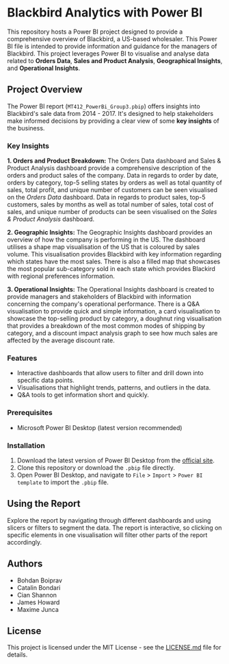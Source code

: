 # Blackbird Analytics with Power BI

This repository hosts a Power BI project designed to provide a comprehensive overview of Blackbird, a US-based wholesaler. This Power BI file is intended to provide information and guidance for the managers of Blackbird. This project leverages Power BI to visualise and analyse data related to **Orders Data**, **Sales and Product Analysis**, **Geographical Insights**, and **Operational Insights**.

## Project Overview

The Power BI report (`MT412_PowerBi_Group3.pbip`) offers insights into Blackbird's sale data from 2014 - 2017. It's designed to help stakeholders make informed decisions by providing a clear view of some **key insights** of the business.

### Key Insights

**1. Orders and Product Breakdown:** The Orders Data dashboard and Sales & Product Analysis dashboard provide a comprehensive description of the orders and product sales of the company. Data in regards to order by date, orders by category, top-5 selling states by orders as well as total quantity of sales, total profit, and unique number of customers can be seen visualised on the *Orders Data* dashboard. Data in regards to product sales, top-5 customers, sales by months as well as total number of sales, total cost of sales, and unique number of products can be seen visualised on the *Sales & Product Analysis* dashboard.

**2. Geographic Insights:** The Geographic Insights dashboard provides an overview of how the company is performing in the US. The dashboard utilises a shape map visualisation of the US that is coloured by sales volume. This visualisation provides Blackbird with key information regarding which states have the most sales. There is also a filled map that showcases the most popular sub-category sold in each state which provides Blackird with regional preferences information.

**3. Operational Insights:** The Operational Insights dashboard is created to provide managers and stakeholders of Blackbird with information concerning the company's operational performance. There is a Q&A visualisation to provide quick and simple information, a card visualisation to showcase the top-selling product by category, a doughnut ring visualisation that provides a breakdown of the most common modes of shipping by category, and a discount impact analysis graph to see how much sales are affected by the average discount rate.
### Features

- Interactive dashboards that allow users to filter and drill down into specific data points.
- Visualisations that highlight trends, patterns, and outliers in the data.
- Q&A tools to get information short and quickly.

### Prerequisites

- Microsoft Power BI Desktop (latest version recommended)

### Installation

1. Download the latest version of Power BI Desktop from the [official site](https://powerbi.microsoft.com/en-us/desktop/).
2. Clone this repository or download the `.pbip` file directly.
3. Open Power BI Desktop, and navigate to `File` > `Import` > `Power BI template` to import the `.pbip` file.

## Using the Report

Explore the report by navigating through different dashboards and using slicers or filters to segment the data. The report is interactive, so clicking on specific elements in one visualisation will filter other parts of the report accordingly.

## Authors

- Bohdan Boiprav
- Catalin Bondari
- Cian Shannon
- James Howard
- Maxime Junca

## License

This project is licensed under the MIT License - see the [LICENSE.md](LICENSE.md) file for details.
